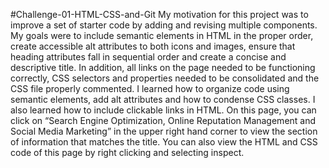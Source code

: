 #Challenge-01-HTML-CSS-and-Git
My motivation for this project was to improve a set of starter code by adding and revising multiple components. My goals were to include semantic elements in HTML in the proper order, create accessible alt attributes to both icons and images, ensure that heading attributes fall in sequential order and create a concise and descriptive title. In addition, all links on the page needed to be functioning correctly, CSS selectors and properties needed to be consolidated and the CSS file properly commented. I learned how to organize code using semantic elements, add alt attributes and how to condense CSS classes. I also learned how to include clickable links in HTML. On this page, you can click on “Search Engine Optimization, Online Reputation Management and Social Media Marketing” in the upper right hand corner to view the section of information that matches the title. You can also view the HTML and CSS code of this page by right clicking and selecting inspect. 
